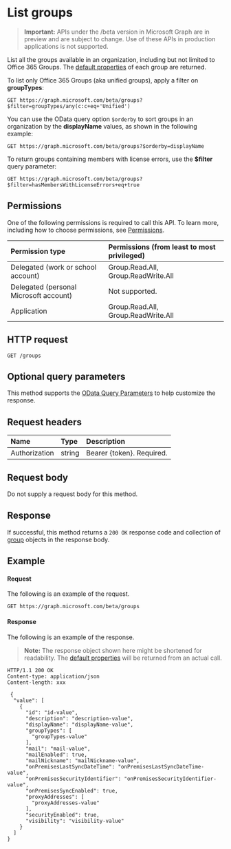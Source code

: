 # List groups

> **Important:** APIs under the /beta version in Microsoft Graph are in preview and are subject to change. Use of these APIs in production applications is not supported.

List all the groups available in an organization, including but not limited to Office 365 Groups.
The [default properties](../api/group_get.md#default-properties) of each group are returned.

To list only Office 365 Groups (aka unified groups), apply a filter on **groupTypes**:
```
GET https://graph.microsoft.com/beta/groups?$filter=groupTypes/any(c:c+eq+'Unified')
```

You can use the OData query option `$orderby` to sort groups in an organization by the **displayName** 
values, as shown in the following example:
```
GET https://graph.microsoft.com/beta/groups?$orderby=displayName
```

To return groups containing members with license errors, use the **$filter** query parameter: 

```http 
GET https://graph.microsoft.com/beta/groups?$filter=hasMembersWithLicenseErrors+eq+true 
```
## Permissions
One of the following permissions is required to call this API. To learn more, including how to choose permissions, see [Permissions](../../../concepts/permissions_reference.md).

|Permission type      | Permissions (from least to most privileged)              |
|:--------------------|:---------------------------------------------------------|
|Delegated (work or school account) | Group.Read.All, Group.ReadWrite.All    |
|Delegated (personal Microsoft account) | Not supported.    |
|Application | Group.Read.All, Group.ReadWrite.All |

## HTTP request
<!-- { "blockType": "ignored" } -->
```http
GET /groups
```

## Optional query parameters
This method supports the [OData Query Parameters](../../../concepts/query_parameters.md) to help customize the response.

## Request headers
| Name       | Type | Description|
|:-----------|:------|:----------|
| Authorization  | string  | Bearer {token}. Required. |

## Request body
Do not supply a request body for this method.

## Response
If successful, this method returns a `200 OK` response code and collection of [group](../resources/group.md) objects in the response body.

## Example
#### Request
The following is an example of the request.
<!-- {
  "blockType": "request",
  "name": "get_groups"
}-->
```http
GET https://graph.microsoft.com/beta/groups
```

#### Response
The following is an example of the response.
>**Note:** The response object shown here might be shortened for readability. The [default properties](../api/group_get.md#default-properties) will be returned from an actual call.

<!-- {
  "blockType": "response",
  "truncated": true,
  "@odata.type": "microsoft.graph.group",
  "isCollection": true
} -->
```http
HTTP/1.1 200 OK
Content-type: application/json
Content-length: xxx

 {
  "value": [
    {
      "id": "id-value",
      "description": "description-value",
      "displayName": "displayName-value",
      "groupTypes": [
        "groupTypes-value"
      ],
      "mail": "mail-value",
      "mailEnabled": true,
      "mailNickname": "mailNickname-value",
      "onPremisesLastSyncDateTime": "onPremisesLastSyncDateTime-value",
      "onPremisesSecurityIdentifier": "onPremisesSecurityIdentifier-value",
      "onPremisesSyncEnabled": true,
      "proxyAddresses": [
        "proxyAddresses-value"
      ],
      "securityEnabled": true,
      "visibility": "visibility-value"
    }
  ]
}

```

<!-- uuid: 8fcb5dbc-d5aa-4681-8e31-b001d5168d79
2015-10-25 14:57:30 UTC -->
<!-- {
  "type": "#page.annotation",
  "description": "List groups",
  "keywords": "",
  "section": "documentation",
  "tocPath": ""
}-->
